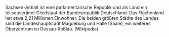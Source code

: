 Sachsen-Anhalt ist eine parlamentarische Republik und als Land ein teilsouveräner Gliedstaat der Bundesrepublik Deutschland. Das Flächenland hat etwa 2,21 Millionen Einwohner. Die beiden größten Städte des Landes sind die Landeshauptstadt Magdeburg und Halle (Saale), ein weiteres Oberzentrum ist Dessau-Roßlau. (Wikipedia)

